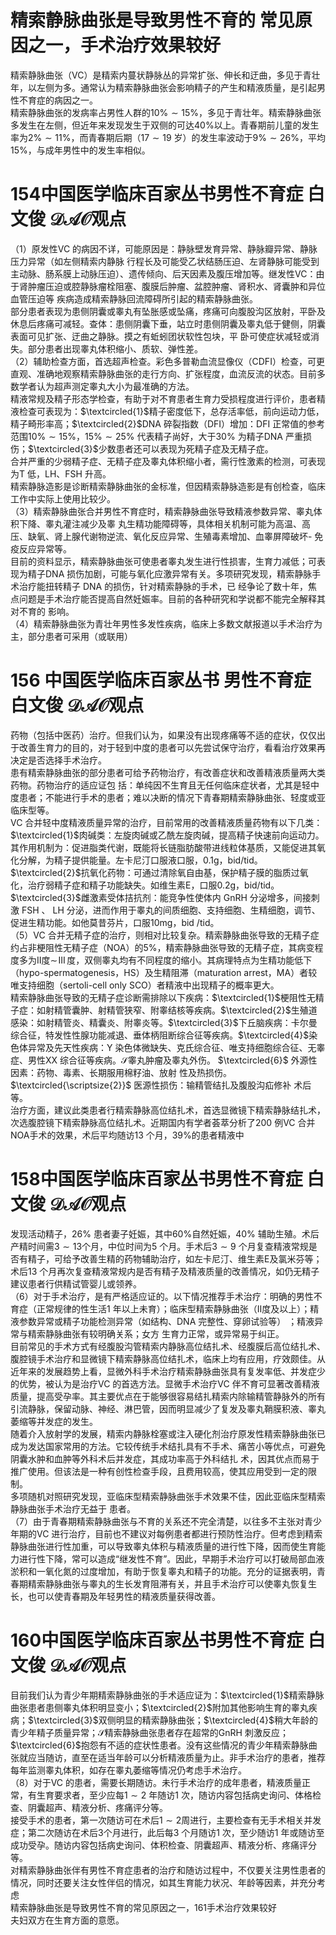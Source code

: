 # 精索静脉曲张是导致男性不育的 常见原因之一，手术治疗效果较好  
精索静脉曲张（VC）是精索内蔓状静脉丛的异常扩张、伸长和迂曲，多见于青壮年，以左侧为多。通常认为精索静脉曲张会影响精子的产生和精液质量，是引起男性不育症的病因之一。  
精索静脉曲张的发病率占男性人群的$10\%\sim15\%$，多见于青壮年。精索静脉曲张多发生在左侧，但近年来发现发生于双侧的可达$40\%$以上。青春期前儿童的发生率为$2\%\sim11\%$，而青春期后期（$17\sim19$ 岁）的发生率波动于$9\%\sim26\%$，平均$15\%$，与成年男性中的发生率相似。  
# 154中国医学临床百家丛书男性不育症 白文俊 $\mathcal{D A O}$观点  
（1）原发性VC 的病因不详，可能原因是：静脉壁发育异常、静脉瓣异常、静脉压力异常（如左侧精索内静脉 行程长及可能受乙状结肠压迫、左肾静脉可能受到主动脉、肠系膜上动脉压迫）、遗传倾向、后天因素及腹压增加等。继发性VC：由于肾肿瘤压迫或腔静脉瘤栓阻塞、腹膜后肿瘤、盆腔肿瘤、肾积水、肾囊肿和异位血管压迫等 疾病造成精索静脉回流障碍所引起的精索静脉曲张。  
部分患者表现为患侧阴囊或睾丸有坠胀感或坠痛，疼痛可向腹股沟区放射，平卧及休息后疼痛可减轻。查体：患侧阴囊下垂，站立时患侧阴囊及睾丸低于健侧，阴囊表面可见扩张、迂曲之静脉。摸之有蚯蚓团状软性包块，平 卧可使症状减轻或消失。部分患者出现睾丸体积缩小、质软、弹性差。  
（2）辅助检查方面，首选超声检查。彩色多普勒血流显像仪（CDFI）检查，可更直观、准确地观察精索静脉曲张的走行方向、扩张程度，血流反流的状态。目前多数学者认为超声测定睾丸大小为最准确的方法。  
精液常规及精子形态学检查，有助于对不育患者生育力受损程度进行评价，患者精液检查可表现为：$\textcircled{1}$精子密度低下，总存活率低，前向运动力低，精子畸形率高；$\textcircled{2}$DNA 碎裂指数（DFI）增加：DFI 正常值的参考范围$10\%\sim15\%$，$15\%\sim25\%$ 代表精子尚好，大于$30\%$ 为精子DNA 严重损伤；$\textcircled{3}$少数患者还可以表现为死精子症及无精子症。  
合并严重的少弱精子症、无精子症及睾丸体积缩小者，需行性激素的检测，可表现为T 低，LH、FSH 升高。  
精索静脉造影是诊断精索静脉曲张的金标准，但因精索静脉造影是有创检查，临床工作中实际上使用比较少。  
（3）精索静脉曲张合并男性不育症时，精索静脉曲张导致精液参数异常、睾丸体积下降、睾丸灌注减少及睾 丸生精功能障碍等，具体相关机制可能为高温、高压、缺氧、肾上腺代谢物逆流、氧化反应异常、生殖毒素增加、血睾屏障破坏- 免疫反应异常等。  
目前的资料显示，精索静脉曲张可使患者睾丸发生进行性损害，生育力减低；可表现为精子DNA 损伤加剧，可能与氧化应激异常有关。多项研究发现，精索静脉手术治疗能扭转精子 DNA  的损伤，针对精索静脉的手术，已 经争论了数十年，焦点问题是手术治疗能否提高自然妊娠率。目前的各种研究和学说都不能完全解释其对不育的 影响。  
（4）精索静脉曲张为青壮年男性多发性疾病，临床上多数文献报道以手术治疗为主，部分患者可采用（或联用）  
# 156 中国医学临床百家丛书 男性不育症 白文俊 $\mathcal{D A O}$观点  
药物（包括中医药）治疗。但我们认为，如果没有出现疼痛等不适的症状，仅仅出于改善生育力的目的，对于轻到中度的患者可以先尝试保守治疗，看看治疗效果再决定是否选择手术治疗。  
患有精索静脉曲张的部分患者可给予药物治疗，有改善症状和改善精液质量两大类药物。药物治疗的适应证包 括：单纯因不生育且无任何临床症状者，尤其是轻中度患者；不能进行手术的患者；难以决断的情况下青春期精索静脉曲张、轻度或亚临床型等。  
VC 合并轻中度精液质量异常的治疗，目前常用的改善精液质量药物有以下几类：$\textcircled{1}$肉碱类：左旋肉碱或乙酰左旋肉碱，提高精子快速前向运动力。其作用机制为：促进脂类代谢，既能将长链脂肪酸带进线粒体基质，又能促进其氧化分解，为精子提供能量。左卡尼汀口服液口服，$0.1\mathrm{g}$，bid/tid。$\textcircled{2}$抗氧化药物：可通过清除氧自由基，保护精子膜的脂质过氧化，治疗弱精子症和精子功能缺失。如维生素E，口服$0.2\mathrm{g}$，bid/tid。$\textcircled{3}$雌激素受体拮抗剂：能竞争性使体内 GnRH  分泌增多，间接刺激 FSH 、 LH 分泌，进而作用于睾丸的间质细胞、支持细胞、生精细胞，调节、促进生精功能。如他莫昔芬片，口服$10\mathrm{mg}$，bid /tid。  
（5）VC 合并无精子症的治疗，则相对比较复杂。精索静脉曲张导致的无精子症约占非梗阻性无精子症（NOA）的$5\%$，精索静脉曲张导致的无精子症，其病变程度多为Ⅱ度$\sim\!\operatorname{III}$度，双侧睾丸均有不同程度的缩小。其病理特点为生精功能低下（hypo-spermatogenesis，HS）及生精阻滞（maturation arrest，MA）者较唯支持细胞（sertoli-cell only SCO）者精液中出现精子的概率更大。  
精索静脉曲张导致的无精子症诊断需排除以下疾病：$\textcircled{1}$梗阻性无精子症：如射精管囊肿、射精管狭窄、附睾结核等疾病。$\textcircled{2}$生殖道感染：如射精管炎、精囊炎、附睾炎等。$\textcircled{3}$下丘脑疾病：卡尔曼综合征，特发性性腺功能减退、垂体柄阻断综合征等疾病。$\textcircled{4}$染色体异常及先天性疾病：Y 染色体微缺失、克氏综合征、唯支持细胞综合征、无睾症、男性XX 综合征等疾病。$\mathcal{S}$睾丸肿瘤及睾丸外伤。 $\textcircled{6}$ 外源性因素：药物、毒素、长期服用棉籽油、放射 性及热损伤。 $\textcircled{\scriptsize{2}}$ 医源性损伤：输精管结扎及腹股沟疝修补 术后等。  
治疗方面，建议此类患者行精索静脉高位结扎术，首选显微镜下精索静脉结扎术，次选腹腔镜下精索静脉高位结扎术。近期国内有学者荟萃分析了200 例VC 合并NOA手术的效果，术后平均随访13 个月，$39\%$的患者精液中  
# 158中国医学临床百家丛书男性不育症 白文俊 $\mathcal{D A O}$观点  
发现活动精子，$26\%$ 患者妻子妊娠，其中$60\%$自然妊娠，$40\%$ 辅助生殖。术后产精时间需$3\sim13$个月，中位时间为5 个月。手术后$3\sim9$ 个月复查精液常规是否有精子，可给予改善生精的药物辅助治疗，如左卡尼汀、维生素E及氯米芬等；术后13 个月再次复查精液常规内是否有精子及精液质量的改善情况，如仍无精子建议患者行供精试管婴儿或领养。  
（6）对于手术治疗，是有严格适应证的。以下情况推荐手术治疗：明确的男性不育症（正常规律的性生活1 年以上未育）；临床型精索静脉曲张（Ⅱ度及以上）；精液参数异常或精子功能检测异常（如结构、DNA 完整性、穿卵试验等） ；精液异常与精索静脉曲张有较明确关系；女方 生育力正常，或异常易于纠正。  
目前常见的手术方式有经腹股沟管精索内静脉高位结扎术、经腹膜后高位结扎术、腹腔镜手术治疗和显微镜下精索静脉高位结扎术，临床上均有应用，疗效颇佳。从近年来的发展趋势上看，显微外科手术治疗精索静脉曲张具有复发率低、并发症少的优势，被认为是治疗VC 的首选方法。显微手术治疗VC 伴不育可显著改善精液质量，提高受孕率。其主要优点在于能够很容易结扎精索内除输精管静脉外的所有引流静脉，保留动脉、神经、淋巴管，因而明显减少了复发及睾丸鞘膜积液、睾丸萎缩等并发症的发生。  
随着介入放射学的发展，精索内静脉栓塞或注入硬化剂治疗原发性精索静脉曲张已成为发达国家常用的方法。它较传统手术结扎具有不手术、痛苦小等优点，可避免阴囊水肿和血肿等外科术后并发症，其成功率高于外科结扎 术，因其优点而易于推广使用。但该法是一种有创性检查手段，且费用较高，使其应用受到一定的限制。  
多项随机对照研究发现，亚临床型精索静脉曲张手术效果不佳，因此亚临床型精索静脉曲张手术治疗无益于 患者。  
（7）由于青春期精索静脉曲张与不育的关系还不完全清楚，以往多不主张对青少年期的VC 进行治疗，目前也不建议对每例患者都进行预防性治疗。但考虑到精索静脉曲张进行性加重，可以导致睾丸体积与精液质量的进行性下降，因而使生育能力进行性下降，常可以造成“继发性不育”。因此，早期手术治疗可以打破局部血液淤积和一氧化氮的过度增加，有助于恢复睾丸和精子的功能。充分的证据表明，青春期精索静脉曲张与睾丸的生长发育阻滞有关，并且手术治疗可以使睾丸恢复生长，也可以使青春期及年轻男性的精液质量获得改善。  
# 160中国医学临床百家丛书男性不育症 白文俊 $\mathcal{D A O}$观点  
目前我们认为青少年期精索静脉曲张的手术适应证为：$\textcircled{1}$精索静脉曲张患者患侧睾丸体积明显变小；$\textcircled{2}$附加其他影响生育的睾丸疾病；$\textcircled{3}$双侧明显的精索静脉曲张；$\textcircled{4}$稍大年龄的青少年精子质量异常；$\mathcal{S}$精索静脉曲张患者存在超常的GnRH 刺激反应；$\textcircled{6}$抱怨有不适的症状性患者。没有这些情况的青少年精索静脉曲张就应当随访，直至在适当年龄可以分析精液质量为止。非手术治疗的患者，推荐每年监测睾丸体积，如存在睾丸萎缩等情况仍考虑手术治疗。  
（8）对于VC 的患者，需要长期随访。未行手术治疗的成年患者，精液质量正常，有生育要求者，至少应每$1\sim2$ 年随访1 次，随访内容包括病史询问、体格检查、阴囊超声、精液分析、疼痛评分等。  
接受手术的患者，第一次随访可在术后$1\sim2$周进行，主要检查有无手术相关并发症；第二次随访在术后3个月进行，此后每3 个月随访1 次，至少随访1 年或随访至成功受孕。随访内容包括病史询问、体积检查、阴囊超声、精液分析、疼痛评分等。  
对精索静脉曲张伴有男性不育症患者的治疗和随访过程中，不仅要关注男性患者的情况，同时还要关注女性伴侣的情况，如其生育能力状况、年龄等因素，并充分考虑  
精索静脉曲张是导致男性不育的常见原因之一，161手术治疗效果较好  
夫妇双方在生育方面的意愿。  
